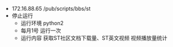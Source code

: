 * 172.16.88.65 /pub/scripts/bbs/st
* 停止运行
    * 运行环境 python2
    * 每月1号 运行一次
    * 运行内容 获取ST社区文档下载量、ST英文视频 视频播放量统计
